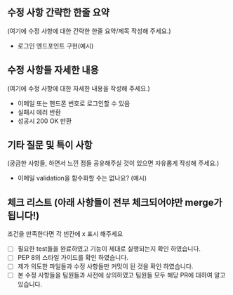## 수정 사항 간략한 한줄 요약
(여기에 수정 사항에 대한 간략한 한줄 요약/제목 작성해 주세요.)
- 로그인 엔드포인트 구현(예시)
		 
## 수정 사항들 자세한 내용
(여기에 수정 사항에 대한 자세한 내용을 작성해 주세요.)
- 이메일 또는 핸드폰 번호로 로그인할 수 있음
- 실패시 에러 반환
- 성공시 200 OK 반환

## 기타 질문 및 특이 사항
(궁금한 사항들, 하면서 느낀 점들 공유해주실 것이 있으면 자유롭게 작성해 주세요.)
- 이메일 validation을 함수화할 수는 없나요? (예시) 

## 체크 리스트 (아래 사항들이 전부 체크되어야만 merge가 됩니다!)
조건을 만족한다면 각 빈칸에 x 표시 해주세요
- [ ] 필요한 test들을 완료하였고 기능이 제대로 실행되는지 확인 하였습니다.
- [ ] PEP 8의 스타일 가이드를 확인 하였습니다.
- [ ] 제가 의도한 파일들과 수정 사항들만 커밋이 된 것을 확인 하였습니다.
- [ ] 본 수정 사항들을 팀원들과 사전에 상의하였고 팀원들 모두 해당 PR에 대하여 알고 있습니다.
